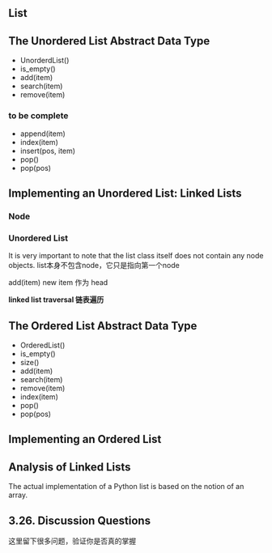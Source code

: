 ## List

## The Unordered List Abstract Data Type

- UnorderdList()
- is_empty()
- add(item)
- search(item)
- remove(item)

### to be complete
- append(item)
- index(item)
- insert(pos, item)
- pop()
- pop(pos)

## Implementing an Unordered List: Linked Lists

### Node

### Unordered List

It is very important to note that the list class itself does not contain any node objects. 
list本身不包含node，它只是指向第一个node

add(item) new item 作为 head 

**linked list traversal 链表遍历**


## The Ordered List Abstract Data Type

- OrderedList()
- is_empty()
- size()
- add(item)
- search(item)
- remove(item)
- index(item)
- pop()
- pop(pos)

## Implementing an Ordered List


## Analysis of Linked Lists
The actual implementation of a Python list is based on the notion of an array. 

## 3.26. Discussion Questions

这里留下很多问题，验证你是否真的掌握
